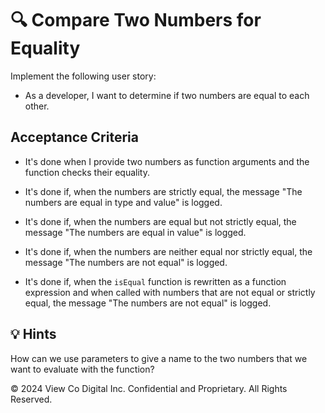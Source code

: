 # 🔍 Compare Two Numbers for Equality

Implement the following user story:

* As a developer, I want to determine if two numbers are equal to each other.

## Acceptance Criteria

* It's done when I provide two numbers as function arguments and the function checks their equality.

* It's done if, when the numbers are strictly equal, the message "The numbers are equal in type and value" is logged.

* It's done if, when the numbers are equal but not strictly equal, the message "The numbers are equal in value" is logged.

* It's done if, when the numbers are neither equal nor strictly equal, the message "The numbers are not equal" is logged.

* It's done if, when the `isEqual` function is rewritten as a function expression and when called with numbers that are not equal or strictly equal, the message "The numbers are not equal" is logged.

## 💡 Hints

How can we use parameters to give a name to the two numbers that we want to evaluate with the function?

© 2024 View Co Digital Inc. Confidential and Proprietary. All Rights Reserved.